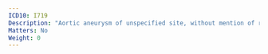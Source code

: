 ```yaml
---
ICD10: I719
Description: "Aortic aneurysm of unspecified site, without mention of rupture"
Matters: No
Weight: 0
---
```


